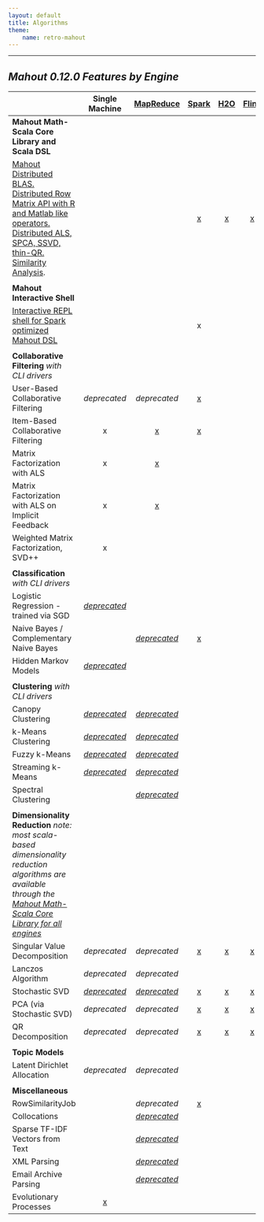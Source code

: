 ```yaml
---
layout: default
title: Algorithms
theme:
    name: retro-mahout
---
```



---
*Mahout 0.12.0 Features by Engine*   
---

| | **Single Machine** | [**MapReduce**](http://hadoop.apache.org/)| [**Spark**](https://spark.apache.org/) | [**H2O**](http://0xdata.com/) | [**Flink**](https://flink.apache.org/) |
---------------------------------------------|:----------------:|:-----------:|:------:|:---:|:----:|
**Mahout Math-Scala Core Library and Scala DSL**| 
|   [Mahout Distributed BLAS. Distributed Row Matrix API with R and Matlab like operators. Distributed ALS, SPCA, SSVD, thin-QR. Similarity Analysis](http://mahout.apache.org/users/sparkbindings/home.html).    | |  | [x](https://mahout.apache.org/users/sparkbindings/ScalaSparkBindings.pdf) | [x](https://github.com/apache/mahout/tree/master/h2o) |[x](https://github.com/apache/mahout/tree/flink-binding/flink)
||
**Mahout Interactive Shell**| 
|   [Interactive REPL shell for Spark optimized Mahout DSL](http://mahout.apache.org/users/sparkbindings/play-with-shell.html) | | | x |
||
**Collaborative Filtering** *with CLI drivers*|
    User-Based Collaborative Filtering           | *deprecated* | *deprecated*|[x](https://mahout.apache.org/users/algorithms/intro-cooccurrence-spark.html)
    Item-Based Collaborative Filtering           | x | [x](https://mahout.apache.org/users/recommender/intro-itembased-hadoop.html) | [x](https://mahout.apache.org/users/algorithms/intro-cooccurrence-spark.html) |
    Matrix Factorization with ALS | x | [x](https://mahout.apache.org/users/recommender/intro-als-hadoop.html) |  |
    Matrix Factorization with ALS on Implicit Feedback | x | [x](https://mahout.apache.org/users/recommender/intro-als-hadoop.html) |  |
    Weighted Matrix Factorization, SVD++  | x | | 
||
**Classification** *with CLI drivers*| | |
    Logistic Regression - trained via SGD   | [*deprecated*](http://mahout.apache.org/users/classification/logistic-regression.html) |
    Naive Bayes / Complementary Naive Bayes  | | [*deprecated*](https://mahout.apache.org/users/classification/bayesian.html) | [x](https://mahout.apache.org/users/algorithms/spark-naive-bayes.html) | 
    Hidden Markov Models   | [*deprecated*](https://mahout.apache.org/users/classification/hidden-markov-models.html) |
||
**Clustering** *with CLI drivers*||
    Canopy Clustering  | [*deprecated*](https://mahout.apache.org/users/clustering/canopy-clustering.html) | [*deprecated*](https://mahout.apache.org/users/clustering/canopy-clustering.html)| 
    k-Means Clustering   | [*deprecated*](https://mahout.apache.org/users/clustering/k-means-clustering.html) | [*deprecated*](https://mahout.apache.org/users/clustering/k-means-clustering.html) |  
    Fuzzy k-Means   | [*deprecated*](https://mahout.apache.org/users/clustering/fuzzy-k-means.html) | [*deprecated*](https://mahout.apache.org/users/clustering/fuzzy-k-means.html)|  
    Streaming k-Means   | [*deprecated*](https://mahout.apache.org/users/clustering/streaming-k-means.html) | [*deprecated*](https://mahout.apache.org/users/clustering/streaming-k-means.html) |  
    Spectral Clustering   |  | [*deprecated*](https://mahout.apache.org/users/clustering/spectral-clustering.html) |  
||
**Dimensionality Reduction** *note: most scala-based dimensionality reduction algorithms are available through the [Mahout Math-Scala Core Library for all engines](https://mahout.apache.org/users/sparkbindings/home.html)*||
    Singular Value Decomposition | *deprecated* | *deprecated* | [x](http://mahout.apache.org/users/sparkbindings/home.html) |[x](http://mahout.apache.org/users/environment/h2o-internals.html) |   [x](http://mahout.apache.org/users/flinkbindings/flink-internals.html)
    Lanczos Algorithm  | *deprecated* | *deprecated* | 
    Stochastic SVD  | [*deprecated*](https://mahout.apache.org/users/dim-reduction/ssvd.html) | [*deprecated*](https://mahout.apache.org/users/dim-reduction/ssvd.html) | [x](http://mahout.apache.org/users/algorithms/d-ssvd.html) | [x](http://mahout.apache.org/users/algorithms/d-ssvd.html)|    [x](http://mahout.apache.org/users/algorithms/d-ssvd.html)
    PCA (via Stochastic SVD) | *deprecated* | *deprecated* | [x](http://mahout.apache.org/users/sparkbindings/home.html)  |[x](http://mahout.apache.org/users/environment/h2o-internals.html) |   [x](http://mahout.apache.org/users/flinkbindings/flink-internals.html)
    QR Decomposition         | *deprecated* | *deprecated* | [x](http://mahout.apache.org/users/algorithms/d-qr.html) |[x](http://mahout.apache.org/users/algorithms/d-qr.html) |   [x](http://mahout.apache.org/users/algorithms/d-qr.html)
||
**Topic Models**||
    Latent Dirichlet Allocation  | *deprecated* | *deprecated* |
||
**Miscellaneous**||
    RowSimilarityJob   |  | *deprecated* | [x](https://github.com/apache/mahout/blob/master/spark/src/test/scala/org/apache/mahout/drivers/RowSimilarityDriverSuite.scala) |
    Collocations  |  | [*deprecated*](https://mahout.apache.org/users/basics/collocations.html) |  
    Sparse TF-IDF Vectors from Text |  | [*deprecated*](https://mahout.apache.org/users/basics/creating-vectors-from-text.html) |
    XML Parsing|  | [*deprecated*](https://issues.apache.org/jira/browse/MAHOUT-1479?jql=text%20~%20%22wikipedia%20mahout%22) |
    Email Archive Parsing |  | [*deprecated*](https://github.com/apache/mahout/tree/master/integration/src/main/java/org/apache/mahout/text) | 
    Evolutionary Processes | [x](https://github.com/apache/mahout/tree/master/mr/src/main/java/org/apache/mahout/ep) |
    


